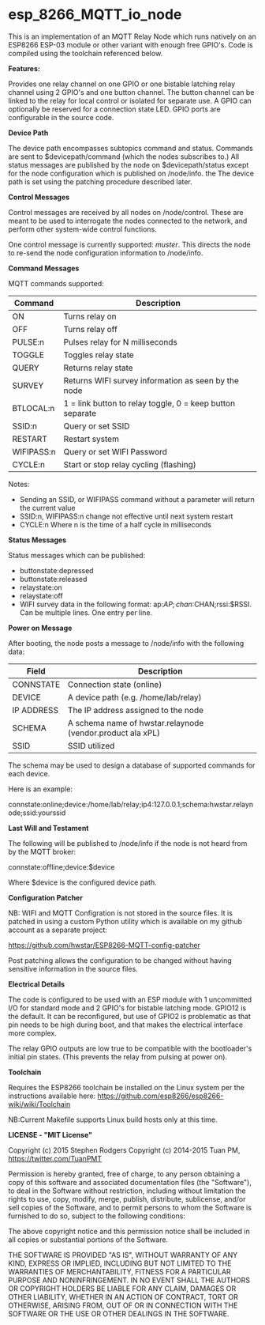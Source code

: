 **esp_8266_MQTT_io_node**
==========
This is an implementation of an MQTT Relay Node which runs natively on an ESP8266 ESP-03 module or other variant with enough free GPIO's.
Code is compiled using the toolchain referenced below.

**Features:**

Provides one relay channel on one GPIO or one bistable latching relay channel using 2 GPIO's and one button channel. The button channel can be linked to the relay for local control or isolated for separate use.
A GPIO can optionally be reserved for a connection state LED. GPIO ports are configurable in the source code. 

**Device Path**

The device path encompasses subtopics command and status. Commands are sent to $devicepath/command (which the nodes subscribes to.) All status messages are
published by the node on $devicepath/status except for the node configuration which is published on /node/info. the The device path is set using the patching procedure described later.

**Control Messages**

Control messages are received by all nodes on /node/control. These are meant to be used to interrogate the nodes connected to the network, 
and perform other system-wide control functions.

One control message is currently supported: *muster*. This directs the node to re-send the node configuration information to /node/info.


**Command Messages**

MQTT commands supported:

|Command| Description |
|-------| ----------- |
|ON 	| Turns relay on|
|OFF	| Turns relay off|
|PULSE:n| Pulses relay for N milliseconds|
|TOGGLE	| Toggles relay state|
|QUERY	| Returns relay state|
|SURVEY	| Returns WIFI survey information as seen by the node|
|BTLOCAL:n| 1 = link button to relay toggle, 0 = keep button separate|
|SSID:n| Query or set SSID|
|RESTART| Restart system|
|WIFIPASS:n| Query or set WIFI Password|
|CYCLE:n| Start or stop relay cycling (flashing)

Notes:

* Sending an SSID, or WIFIPASS command without a parameter will return the current value
* SSID:n, WIFIPASS:n change not effective until next system restart
* CYCLE:n Where n is the time of a half cycle in milliseconds

**Status Messages**

Status messages which can be published:

* buttonstate:depressed
* buttonstate:released
* relaystate:on
* relaystate:off
* WIFI survey data in the following format: ap:$AP;chan:$CHAN;rssi:$RSSI. Can be multiple lines. One entry per line. 

**Power on Message**

After booting, the node posts a message to /node/info with the following data:

|Field		| Description|
|-----      | -----------|
|CONNSTATE  | Connection state (online)
|DEVICE		| A device path (e.g. /home/lab/relay)|
|IP ADDRESS	| The IP address assigned to the node|
|SCHEMA		| A schema name of hwstar.relaynode (vendor.product ala xPL)|
|SSID       | SSID utilized|


The schema may be used to design a database of supported commands for each device.

Here is an example:

connstate:online;device:/home/lab/relay;ip4:127.0.0.1;schema:hwstar.relaynode;ssid:yourssid

**Last Will and Testament**

The following will be published to /node/info if the node is not heard from by the MQTT broker:

connstate:offline;device:$device

Where $device is the configured device path.

**Configuration Patcher**

NB: WIFI and MQTT Configration is not stored in the source files. It is patched in using a custom Python utility which is available on my github account as
a separate project:

https://github.com/hwstar/ESP8266-MQTT-config-patcher

Post patching allows the configuration to be changed without having sensitive information in the source files.

**Electrical Details**

The code is configured to be used with an ESP module with 1 uncommitted I/O for standard mode and 2 GPIO's for bistable latching mode. GPIO12 is the default. It can be reconfigured, but use of GPIO2 is problematic as that pin needs to be
high during boot, and that makes the electrical interface more complex.

The relay GPIO outputs are low true to be compatible with the bootloader's initial pin states. 
(This prevents the relay from pulsing at power on).

**Toolchain**

Requires the ESP8266 toolchain be installed on the Linux system per the instructions available here:
https://github.com/esp8266/esp8266-wiki/wiki/Toolchain

NB:Current Makefile supports Linux build hosts only at this time.

**LICENSE - "MIT License"**

Copyright (c) 2015 Stephen Rodgers 
Copyright (c) 2014-2015 Tuan PM, https://twitter.com/TuanPMT

Permission is hereby granted, free of charge, to any person obtaining a copy of this software and associated documentation files (the "Software"), to deal in the Software without restriction, including without limitation the rights to use, copy, modify, merge, publish, distribute, sublicense, and/or sell copies of the Software, and to permit persons to whom the Software is furnished to do so, subject to the following conditions:

The above copyright notice and this permission notice shall be included in all copies or substantial portions of the Software.

THE SOFTWARE IS PROVIDED "AS IS", WITHOUT WARRANTY OF ANY KIND, EXPRESS OR IMPLIED, INCLUDING BUT NOT LIMITED TO THE WARRANTIES OF MERCHANTABILITY, FITNESS FOR A PARTICULAR PURPOSE AND NONINFRINGEMENT. IN NO EVENT SHALL THE AUTHORS OR COPYRIGHT HOLDERS BE LIABLE FOR ANY CLAIM, DAMAGES OR OTHER LIABILITY, WHETHER IN AN ACTION OF CONTRACT, TORT OR OTHERWISE, ARISING FROM, OUT OF OR IN CONNECTION WITH THE SOFTWARE OR THE USE OR OTHER DEALINGS IN THE SOFTWARE.
